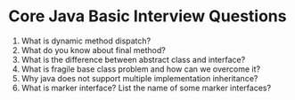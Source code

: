 # Core Java Basic Interview Questions
1. What is dynamic method dispatch?
2. What do you know about final method? 
3. What is the difference between abstract class and interface?
4. What is fragile base class problem and how can we overcome it?
5. Why java does not support multiple implementation inheritance?
6. What is marker interface? List the name of some marker interfaces?
